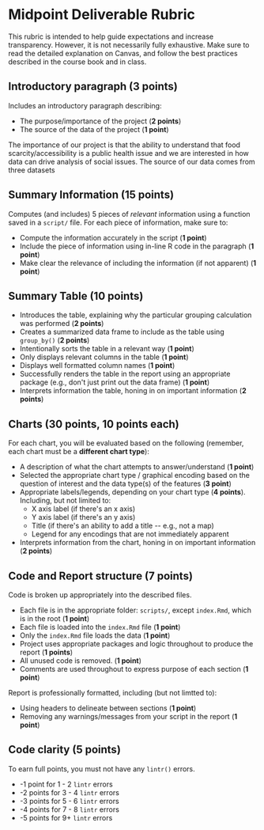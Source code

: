 # Midpoint Deliverable Rubric

This rubric is intended to help guide expectations and increase transparency. However, it is not necessarily fully exhaustive. Make sure to read the detailed explanation on Canvas, and follow the best practices described in the course book and in class.

## Introductory paragraph (**3 points**)
Includes an introductory paragraph describing:
- The purpose/importance of the project (**2 points**)
- The source of the data of the project (**1 point**)

The importance of our project is that the ability to understand that food scarcity/accessibility is a public health issue and we are
interested in how data can drive analysis of social issues. The source of our data comes from three datasets

## Summary Information (**15 points**)
Computes (and includes) 5 pieces of _relevant_ information using a function saved in a `script/` file. For each piece of information, make sure to:
- Compute the information accurately in the script (**1 point**)
- Include the piece of information using in-line R code in the paragraph (**1 point**)
- Make clear the relevance of including the information (if not apparent) (**1 point**)

## Summary Table (**10 points**)
- Introduces the table, explaining why the particular grouping calculation was performed (**2 points**)
- Creates a summarized data frame to include as the table using `group_by()` (**2 points**)
- Intentionally sorts the table in a relevant way (**1 point**)
- Only displays relevant columns in the table (**1 point**)
- Displays well formatted column names (**1 point**)
- Successfully renders the table in the report using an appropriate package (e.g., don't just print out the data frame) (**1 point**)
- Interprets information the table, honing in on important information (**2 points**)

## Charts (**30 points**, 10 points each)
For each chart, you will be evaluated based on the following (remember, each chart must be a **different chart type**):
- A description of what the chart attempts to answer/understand (**1 point**)
- Selected the appropriate chart type / graphical encoding based on the question of interest and the data type(s) of the features (**3 point**)
- Appropriate labels/legends, depending on your chart type (**4 points**). Including, but not limited to:
    - X axis label (if there's an x axis)
    - Y axis label (if there's an y axis)
    - Title (if there's an ability to add a title -- e.g., not a map)
    - Legend for any encodings that are not immediately apparent
- Interprets information from the chart, honing in on important information (**2 points**)

## Code and Report structure (**7 points**)
Code is broken up appropriately into the described files. 
- Each file is in the appropriate folder: `scripts/`, except `index.Rmd`, which is in the root (**1 point**)
- Each file is loaded into the `index.Rmd` file (**1 point**)
- Only the `index.Rmd` file loads the data (**1 point**)
- Project uses appropriate packages and logic throughout to produce the report (**1 points**)
- All unused code is removed. (**1 point**)
- Comments are used throughout to express purpose of each section (**1 point**)

Report is professionally formatted, including (but not limtted to):
- Using headers to delineate between sections (**1 point**)
- Removing any warnings/messages from your script in the report (**1 point**)


## Code clarity (**5 points**)
To earn full points, you must not have any `lintr()` errors. 
- -1 point for 1 - 2 `lintr` errors
- -2 points for 3 - 4 `lintr` errors
- -3 points for 5 - 6 `lintr` errors
- -4 points for 7 - 8 `lintr` errors
- -5 points for 9+ `lintr` errors
